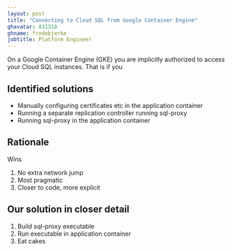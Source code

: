 ```yaml
---
layout: post
title: "Connecting to Cloud SQL from Google Container Engine"
ghavatar: 831318
ghname: frodebjerke
jobtitle: Platform Engineer
---
```


On a Google Container Engine (GKE) you are implicitly authorized to access your Cloud SQL instances. That is if you

## Identified solutions

- Manually configuring certificates etc in the application container
- Running a separate replication controller running sql-proxy
- Running sql-proxy in the application container

## Rationale

Wins
1. No extra network jump
1. Most pragmatic
1. Closer to code, more explicit

## Our solution in closer detail

1. Build sql-proxy executable
1. Run executable in application container
1. Eat cakes
